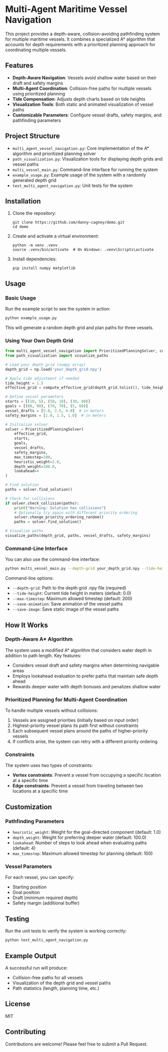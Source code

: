 # Multi-Agent Maritime Vessel Navigation

This project provides a depth-aware, collision-avoiding pathfinding system for multiple maritime vessels. It combines a specialized A* algorithm that accounts for depth requirements with a prioritized planning approach for coordinating multiple vessels.

## Features

- **Depth-Aware Navigation**: Vessels avoid shallow water based on their draft and safety margins
- **Multi-Agent Coordination**: Collision-free paths for multiple vessels using prioritized planning
- **Tide Compensation**: Adjusts depth charts based on tide heights
- **Visualization Tools**: Both static and animated visualization of vessel paths
- **Customizable Parameters**: Configure vessel drafts, safety margins, and pathfinding parameters

## Project Structure

- `multi_agent_vessel_navigation.py`: Core implementation of the A* algorithm and prioritized planning solver
- `path_visualization.py`: Visualization tools for displaying depth grids and vessel paths
- `multi_vessel_main.py`: Command-line interface for running the system
- `example_usage.py`: Example usage of the system with a randomly generated depth grid
- `test_multi_agent_navigation.py`: Unit tests for the system

## Installation

1. Clone the repository:
   ```
   git clone https://github.com/danny-cagney/demo.git
   cd demo
   ```

2. Create and activate a virtual environment:
   ```
   python -m venv .venv
   source .venv/bin/activate  # On Windows: .venv\Scripts\activate
   ```

3. Install dependencies:
   ```
   pip install numpy matplotlib
   ```

## Usage

### Basic Usage

Run the example script to see the system in action:

```python
python example_usage.py
```

This will generate a random depth grid and plan paths for three vessels.

### Using Your Own Depth Grid

```python
from multi_agent_vessel_navigation import PrioritizedPlanningSolver, compute_effective_grid
from path_visualization import visualize_paths

# Load your depth grid (numpy array)
depth_grid = np.load('your_depth_grid.npy')

# Apply tide adjustment if needed
tide_height = 1.5
effective_grid = compute_effective_grid(depth_grid.tolist(), tide_height)

# Define vessel parameters
starts = [(10, 5), (50, 10), (30, 80)]
goals = [(80, 90), (70, 70), (5, 60)]
vessel_drafts = [5.0, 3.5, 4.0]  # in meters
safety_margins = [1.0, 1.5, 1.0]  # in meters

# Initialize solver
solver = PrioritizedPlanningSolver(
    effective_grid,
    starts,
    goals,
    vessel_drafts,
    safety_margins,
    max_timestep=200,
    heuristic_weight=1.0,
    depth_weight=100.0,
    lookahead=4
)

# Find solution
paths = solver.find_solution()

# Check for collisions
if solver.check_collision(paths):
    print("Warning: Solution has collisions")
    # Optionally try again with different priority ordering
    solver.change_priority_ordering_random()
    paths = solver.find_solution()

# Visualize paths
visualize_paths(depth_grid, paths, vessel_drafts, safety_margins)
```

### Command-Line Interface

You can also use the command-line interface:

```bash
python multi_vessel_main.py --depth-grid your_depth_grid.npy --tide-height 1.5 --save-animation
```

Command-line options:
- `--depth-grid`: Path to the depth grid .npy file (required)
- `--tide-height`: Current tide height in meters (default: 0.0)
- `--max-timestep`: Maximum allowed timestep (default: 200)
- `--save-animation`: Save animation of the vessel paths
- `--save-image`: Save static image of the vessel paths

## How It Works

### Depth-Aware A* Algorithm

The system uses a modified A* algorithm that considers water depth in addition to path length. Key features:

- Considers vessel draft and safety margins when determining navigable areas
- Employs lookahead evaluation to prefer paths that maintain safe depth ahead
- Rewards deeper water with depth bonuses and penalizes shallow water

### Prioritized Planning for Multi-Agent Coordination

To handle multiple vessels without collisions:

1. Vessels are assigned priorities (initially based on input order)
2. Highest-priority vessel plans its path first without constraints
3. Each subsequent vessel plans around the paths of higher-priority vessels
4. If conflicts arise, the system can retry with a different priority ordering

### Constraints

The system uses two types of constraints:
- **Vertex constraints**: Prevent a vessel from occupying a specific location at a specific time
- **Edge constraints**: Prevent a vessel from traveling between two locations at a specific time

## Customization

### Pathfinding Parameters

- `heuristic_weight`: Weight for the goal-directed component (default: 1.0)
- `depth_weight`: Weight for preferring deeper water (default: 100.0)
- `lookahead`: Number of steps to look ahead when evaluating paths (default: 4)
- `max_timestep`: Maximum allowed timestep for planning (default: 100)

### Vessel Parameters

For each vessel, you can specify:
- Starting position
- Goal position
- Draft (minimum required depth)
- Safety margin (additional buffer)

## Testing

Run the unit tests to verify the system is working correctly:

```bash
python test_multi_agent_navigation.py
```

## Example Output

A successful run will produce:
- Collision-free paths for all vessels
- Visualization of the depth grid and vessel paths
- Path statistics (length, planning time, etc.)

## License

MIT

## Contributing

Contributions are welcome! Please feel free to submit a Pull Request.
